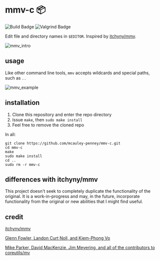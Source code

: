 # mmv-c 📦
![Build Badge](https://github.com/mcauley-penney/mmv-c/actions/workflows/build.yml/badge.svg)
![Valgrind Badge](https://github.com/mcauley-penney/mmv-c/actions/workflows/valgrind.yml/badge.svg)

Edit file and directory names in `$EDITOR`. Inspired by [itchyny/mmv](https://github.com/itchyny/mmv).

![mmv_intro](https://user-images.githubusercontent.com/59481467/168495786-2d7900e7-50ff-4ca4-aa86-67bf9da24199.gif)


## usage
Like other command line tools, `mmv` accepts wildcards and special paths, such as `..`

![mmv_example](https://user-images.githubusercontent.com/59481467/168495798-8102f258-98a0-4ce2-b98d-2640ff6afa9c.gif)


## installation
1. Clone this repository and enter the repo directory
2. Issue `make`, then `sudo make install`
3. Feel free to remove the cloned repo

In all:
```
git clone https://github.com/mcauley-penney/mmv-c.git
cd mmv-c
make
sudo make install
cd ..
sudo rm -r mmv-c
```

## differences with itchyny/mmv
This project doesn't seek to completely duplicate the functionality of the original. It is a work-in-progress and may, in the future, incorporate functionality from the original or new abilities that I might find useful.


## credit
[itchyny/mmv](https://github.com/itchyny/mmv)

[Glenn Fowler, Landon Curt Noll, and Kiem-Phong Vo](https://en.wikipedia.org/wiki/Fowler%E2%80%93Noll%E2%80%93Vo_hash_function)

[Mike Parker, David MacKenzie, Jim Meyering, and all of the contributors to coreutils/mv](https://github.com/coreutils/coreutils/blob/master/src/mv.c)
